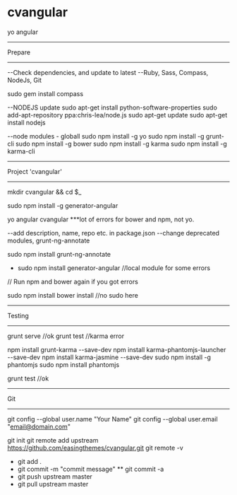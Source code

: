 cvangular
=========

yo angular

-------------------------------------------
Prepare
___________________________________________

--Check dependencies, and update to latest
--Ruby, Sass, Compass, NodeJs, Git

sudo gem install compass

--NODEJS update
sudo apt-get install python-software-properties
sudo add-apt-repository ppa:chris-lea/node.js
sudo apt-get update
sudo apt-get install nodejs

--node modules - globall
sudo npm install -g yo
sudo npm install -g grunt-cli
sudo npm install -g bower
sudo npm install -g karma
sudo npm install -g karma-cli

-------------------------------------------
Project 'cvangular'
___________________________________________

mkdir cvangular && cd $_

sudo npm install -g generator-angular

yo angular cvangular
***lot of errors for bower and npm, not yo.

--add description, name, repo etc. in package.json
--change deprecated modules, grunt-ng-annotate

sudo npm install grunt-ng-annotate

* sudo npm install generator-angular //local module for some errors

// Run npm and bower again if you got errors

sudo npm install
bower install //no sudo here

-------------------------------------------
Testing
___________________________________________

grunt serve //ok
grunt test //karma error

npm install grunt-karma --save-dev
npm install karma-phantomjs-launcher --save-dev
npm install karma-jasmine --save-dev
sudo npm install -g phantomjs
sudo npm install phantomjs

grunt test //ok

-------------------------------------------
Git
___________________________________________

git config --global user.name "Your Name"
git config --global user.email "email@domain.com"

git init
git remote add upstream https://github.com/easingthemes/cvangular.git
git remote -v

* git add .
* git commit -m "commit message"
** git commit -a
* git push upstream master
* git pull upstream master